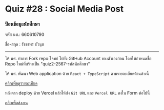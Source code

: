 # Quiz #28 : Social Media Post

### ป้อนข้อมูลนักศึกษา

รหัส นศ.: 660610790

ชื่อ-สกุล : รัชชาพร บัวนุช

---
ให้ นศ. ทำการ Fork repo โจทย์ ไปยัง GitHub Account ของตัวเองก่อน
โดยให้กำหนดชื่อ Repo ใหม่ที่สร้างเป็น "quiz2-2567-รหัสนักศึกษา"

ให้ นศ. พัฒนา Web application ด้วย `React + TypeScript` ตามรายละเอียดด้านล่างนี้

[คลิกเพื่อดูรายละเอียด](https://o365cmu-my.sharepoint.com/:b:/g/personal/dome_potikanond_cmu_ac_th/ES054j78C5VLqEq-oyS6AUgBEJKc2BHAJWrCTVFXMdhlsg?e=sqIdaa)

หลังจาก deploy ด้วย Vercel แล้วให้ส่ง `Git URL` และ `Vercel URL` ลงใน Form ต่อไปนี้

[คลิกเพื่อส่งงาน](https://forms.office.com/r/dvx0BjAUkj)
